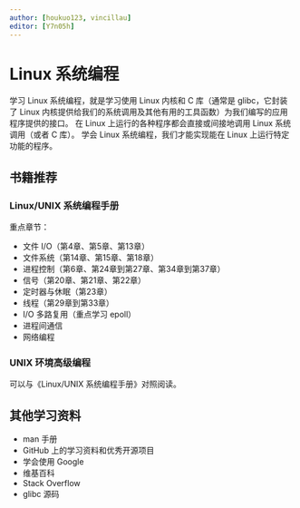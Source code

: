 ```yaml
---
author: [houkuo123, vincillau]
editor: [Y7n05h]
---
```


# Linux 系统编程

学习 Linux 系统编程，就是学习使用 Linux 内核和 C 库（通常是 glibc，它封装了 Linux 内核提供给我们的系统调用及其他有用的工具函数）为我们编写的应用程序提供的接口。
在 Linux 上运行的各种程序都会直接或间接地调用 Linux 系统调用（或者 C 库）。
学会 Linux 系统编程，我们才能实现能在 Linux 上运行特定功能的程序。

## 书籍推荐

### Linux/UNIX 系统编程手册

重点章节：

- 文件 I/O（第4章、第5章、第13章）
- 文件系统（第14章、第15章、第18章）
- 进程控制（第6章、第24章到第27章、第34章到第37章）
- 信号（第20章、第21章、第22章）
- 定时器与休眠（第23章）
- 线程（第29章到第33章）
- I/O 多路复用（重点学习 epoll）
- 进程间通信
- 网络编程

### UNIX 环境高级编程

可以与《Linux/UNIX 系统编程手册》对照阅读。

## 其他学习资料

- man 手册
- GitHub 上的学习资料和优秀开源项目
- 学会使用 Google
- 维基百科
- Stack Overflow
- glibc 源码
